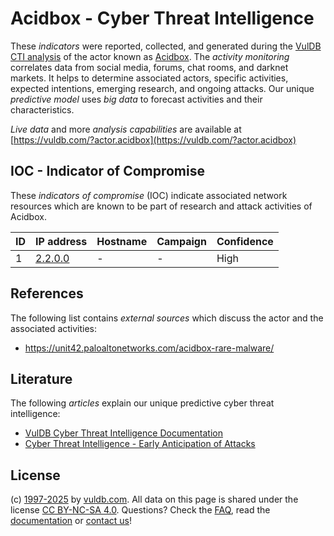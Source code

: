 # Acidbox - Cyber Threat Intelligence

These _indicators_ were reported, collected, and generated during the [VulDB CTI analysis](https://vuldb.com/?kb.cti) of the actor known as [Acidbox](https://vuldb.com/?actor.acidbox). The _activity monitoring_ correlates data from social media, forums, chat rooms, and darknet markets. It helps to determine associated actors, specific activities, expected intentions, emerging research, and ongoing attacks. Our unique _predictive model_ uses _big data_ to forecast activities and their characteristics.

_Live data_ and more _analysis capabilities_ are available at [https://vuldb.com/?actor.acidbox](https://vuldb.com/?actor.acidbox)

## IOC - Indicator of Compromise

These _indicators of compromise_ (IOC) indicate associated network resources which are known to be part of research and attack activities of Acidbox.

ID | IP address | Hostname | Campaign | Confidence
-- | ---------- | -------- | -------- | ----------
1 | [2.2.0.0](https://vuldb.com/?ip.2.2.0.0) | - | - | High

## References

The following list contains _external sources_ which discuss the actor and the associated activities:

* https://unit42.paloaltonetworks.com/acidbox-rare-malware/

## Literature

The following _articles_ explain our unique predictive cyber threat intelligence:

* [VulDB Cyber Threat Intelligence Documentation](https://vuldb.com/?kb.cti)
* [Cyber Threat Intelligence - Early Anticipation of Attacks](https://www.scip.ch/en/?labs.20201022)

## License

(c) [1997-2025](https://vuldb.com/?kb.changelog) by [vuldb.com](https://vuldb.com/?kb.about). All data on this page is shared under the license [CC BY-NC-SA 4.0](https://creativecommons.org/licenses/by-nc-sa/4.0/). Questions? Check the [FAQ](https://vuldb.com/?kb.faq), read the [documentation](https://vuldb.com/?kb) or [contact us](https://vuldb.com/?contact)!
